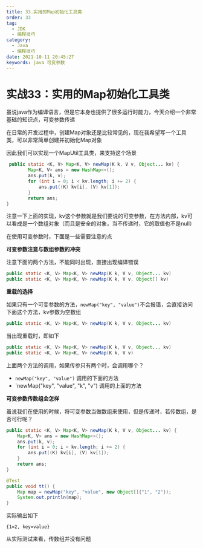 ```yaml
---
title: 33.实用的Map初始化工具类
order: 33
tag:
  - JDK
  - 编程技巧
category:
  - Java
  - 编程技巧
date: 2021-10-11 20:45:27
keywords: java 可变参数
---
```


# 实战33：实用的Map初始化工具类

虽说java作为编译语言，但是它本身也提供了很多运行时能力，今天介绍一个非常基础的知识点，可变参数传递

<!-- more -->

在日常的开发过程中，创建Map对象还是比较常见的，现在我希望写一个工具类，可以非常简单创建并初始化Map对象

因此我们可以实现一个MapUtil工具类，来支持这个场景

```java
 public static <K, V> Map<K, V> newMap(K k, V v, Object... kv) {
        Map<K, V> ans = new HashMap<>();
        ans.put(k, v);
        for (int i = 0; i < kv.length; i += 2) {
            ans.put((K) kv[i], (V) kv[1]);
        }
        return ans;
}
```

注意一下上面的实现，kv这个参数就是我们要说的可变参数，在方法内部，kv可以看成是一个数组对象（而且是安全的对象，当不传递时，它的取值也不是null）

在使用可变参数时，下面是一些需要注意的点

**可变参数注意与数组参数的冲突**

注意下面的两个方法，不能同时出现，直接出现编译错误

```java
public static <K, V> Map<K, V> newMap(K k, V v, Object... kv)
public static <K, V> Map<K, V> newMap(K k, V v, Object[] kv)
```

**重载的选择**

如果只有一个可变参数的方法，`newMap("key", "value")`不会报错，会直接访问下面这个方法，kv参数为空数组

```java
public static <K, V> Map<K, V> newMap(K k, V v, Object... kv)
```

当出现重载时，即如下

```java
public static <K, V> Map<K, V> newMap(K k, V v, Object... kv)
public static <K, V> Map<K, V> newMap(K k, V v)
```

上面两个方法的调用，如果传参只有两个时，会调用哪个？

- `newMap("key", "value")` 调用的下面的方法
- `newMap("key", "value", "k", "v") 调用的上面的方法

**可变参数传数组会怎样**

虽说我们在使用的时候，将可变参数当做数组来使用，但是传递时，若传数组，是否可行呢？

```java
public static <K, V> Map<K, V> newMap(K k, V v, Object... kv) {
    Map<K, V> ans = new HashMap<>();
    ans.put(k, v);
    for (int i = 0; i < kv.length; i += 2) {
        ans.put((K) kv[i], (V) kv[1]);
    }
    return ans;
}

@Test
public void tt() {
    Map map = newMap("key", "value", new Object[]{"1", "2"});
    System.out.println(map);
}
```

实际输出如下

```
{1=2, key=value}
```

从实际测试来看，传数组并没有问题

